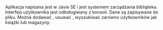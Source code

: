 Aplikacja napisana jest w Javie SE i jest systemem zarządzania bibliąteka. Interfejs użytkownika jest odbsługiwany z konsoli. Dane są zapisywane do pliku. Można dodawać , usuwać , wyszukiwać zarówno użytkowników jak książki lub magazyny.
